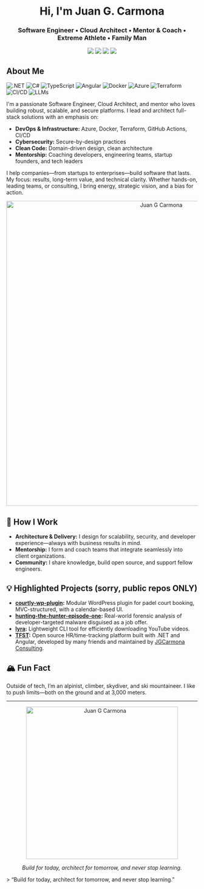 <!-- Profile README for juangcarmona -->

<h1 align="center">Hi, I'm Juan G. Carmona </h1>
<h3 align="center">
  Software Engineer • Cloud Architect • Mentor & Coach • Extreme Athlete • Family Man 
</h3>

<p align="center">
  <a href="https://jgcarmona.com" target="_blank"><img src="https://img.shields.io/badge/Website-jgcarmona.com-blue?style=for-the-badge&logo=google-chrome"></a>
  <a href="https://linkedin.com/in/juangcarmona" target="_blank"><img src="https://img.shields.io/badge/LinkedIn-juangcarmona-blue?style=for-the-badge&logo=linkedin"></a>
  <a href="https://www.youtube.com/@juangcarmona" target="_blank"><img src="https://img.shields.io/badge/YouTube-juangcarmona-FF0000?style=for-the-badge&logo=youtube&logoColor=white"></a>
  <a href="https://bsky.app/profile/jgcarmona.com" target="_blank"><img src="https://img.shields.io/badge/Bluesky-juangcarmona-0066FF?style=for-the-badge&logo=bluesky&logoColor=white"></a>

</p>

## About Me

![.NET](https://img.shields.io/badge/.NET-512BD4?style=flat&logo=dotnet&logoColor=white)
![C#](https://img.shields.io/badge/C%23-239120?style=flat&logo=csharp&logoColor=white)
![TypeScript](https://img.shields.io/badge/TypeScript-007acc?style=flat&logo=typescript&logoColor=white)
![Angular](https://img.shields.io/badge/Angular-DD0031?style=flat&logo=angular&logoColor=white)
![Docker](https://img.shields.io/badge/Docker-2496ED?style=flat&logo=docker&logoColor=white)
![Azure](https://img.shields.io/badge/Azure-0078D4?style=flat&logo=microsoftazure&logoColor=white)
![Terraform](https://img.shields.io/badge/Terraform-7B42BC?style=flat&logo=terraform&logoColor=white)
![CI/CD](https://img.shields.io/badge/CI%2FCD-22272e?style=flat&logo=githubactions&logoColor=white)
![LLMs](https://img.shields.io/badge/Local%20LLMs-0A192F?style=flat&logo=openaigym&logoColor=white)

I'm a passionate Software Engineer, Cloud Architect, and mentor who loves building robust, scalable, and secure platforms. I lead and architect full-stack solutions with an emphasis on:

- **DevOps & Infrastructure:** Azure, Docker, Terraform, GitHub Actions, CI/CD
- **Cybersecurity:** Secure-by-design practices
- **Clean Code:** Domain-driven design, clean architecture
- **Mentorship:** Coaching developers, engineering teams, startup founders, and tech leaders

I help companies—from startups to enterprises—build software that lasts. My focus: results, long-term value, and technical clarity. Whether hands-on, leading teams, or consulting, I bring energy, strategic vision, and a bias for action.

<p align="center">
  <img src="https://jgcarmona.com/wp-content/uploads/2025/05/IMG-20250425-WA0066.jpg" alt="Juan G Carmona" width="800" />
</p>

## 👥 How I Work

- **Architecture & Delivery:** I design for scalability, security, and developer experience—always with business results in mind.
- **Mentorship:** I form and coach teams that integrate seamlessly into client organizations.
- **Community:** I share knowledge, build open source, and support fellow engineers.

## 💡 Highlighted Projects (sorry, public repos ONLY)

- **[courtly-wp-plugin](https://github.com/juangcarmona/courtly-wp-plugin):** Modular WordPress plugin for padel court booking, MVC-structured, with a calendar-based UI.
- **[hunting-the-hunter-episode-one](https://github.com/juangcarmona/hunting-the-hunter-episode-one):** Real-world forensic analysis of developer-targeted malware disguised as a job offer.
- **[lyra](https://github.com/juangcarmona/lyra):** Lightweight CLI tool for efficiently downloading YouTube videos.
- **[TFST](https://github.com/jgccon/TFST):** Open source HR/time-tracking platform built with .NET and Angular, developed by many friends and maintained by [JGCarmona Consulting](https://github.com/jgccon).

## 🏔️ Fun Fact

Outside of tech, I’m an alpinist, climber, skydiver, and ski mountaineer. I like to push limits—both on the ground and at 3,000 meters.

---
<p align="center">
  <img src="https://jgcarmona.com/wp-content/uploads/2025/04/IMG-20250425-WA0063.jpg" alt="Juan G Carmona" width="400" />
</p>
<p align="center"><i>Build for today, architect for tomorrow, and never stop learning.</i></p>
> “Build for today, architect for tomorrow, and never stop learning.”

